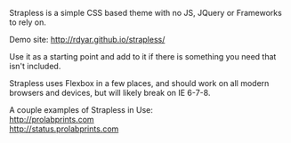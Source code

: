 Strapless is a simple CSS based theme with no JS, JQuery or Frameworks to rely on.

Demo site: http://rdyar.github.io/strapless/

Use it as a starting point and add to it if there is something you need that isn't included.

Strapless uses Flexbox in a few places, and should work on all modern browsers and devices, but will likely break on IE 6-7-8.

A couple examples of Strapless in Use:  
http://prolabprints.com  
http://status.prolabprints.com  
